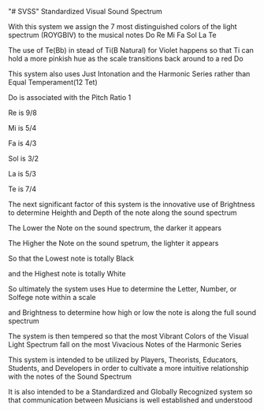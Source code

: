 "# SVSS" Standardized Visual Sound Spectrum

With this system we assign the 7 most distinguished colors of the light spectrum (ROYGBIV) to the musical notes Do Re Mi Fa Sol La Te

The use of Te(Bb) in stead of Ti(B Natural) for Violet happens so that Ti can hold a more pinkish hue as the scale transitions back around to a red Do

This system also uses Just Intonation and the Harmonic Series rather than Equal Temperament(12 Tet)

Do is associated with the Pitch Ratio 1

Re is 9/8

Mi is 5/4

Fa is 4/3

Sol is 3/2

La is 5/3

Te is 7/4

The next significant factor of this system is the innovative use of Brightness to determine Heighth and Depth of the note along the sound spectrum

The Lower the Note on the sound spectrum, the darker it appears

The Higher the Note on the sound spetrum, the lighter it appears

So that the Lowest note is totally Black

and the Highest note is totally White

So ultimately the system uses Hue to determine the Letter, Number, or Solfege note within a scale

and Brightness to determine how high or low the note is along the full sound spectrum

The system is then tempered so that the most Vibrant Colors of the Visual Light Spectrum fall on the most Vivacious Notes of the Harmonic Series

This system is intended to be utilized by Players, Theorists, Educators, Students, and Developers in order to cultivate a more intuitive relationship with the notes of the Sound Spectrum

It is also intended to be a Standardized and Globally Recognized system so that communication between Musicians is well established and understood
